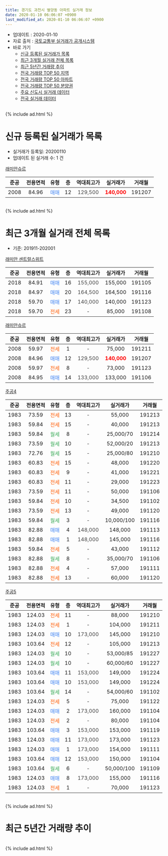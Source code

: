 ```yaml
---
title: 경기도 과천시 별양동 아파트 실거래 정보
date: 2020-01-10 06:06:07 +0900
last_modified_at: 2020-01-10 06:06:07 +0900
---
```


* 업데이트 : 2020-01-10
* 자료 출처 : [국토교통부 실거래가 공개시스템](http://rt.molit.go.kr)
* 바로 가기
    * [신규 등록된 실거래가 목록](#신규-등록된-실거래가-목록)
    * [최근 3개월 실거래 전체 목록](#최근-3개월-실거래-전체-목록)
    * [최근 5년간 거래량 추이](#최근-5년간-거래량-추이)
    * [전국 거래량 TOP 50 지역](https://inasie.github.io/apt-trade-info/최근-3개월-전국에서-가장-거래가-많이-발생한-지역)
    * [전국 거래량 TOP 50 아파트](https://inasie.github.io/apt-trade-info/최근-3개월-전국에서-가장-거래가-많이-발생한-아파트)
    * [전국 거래량 TOP 50 분양권](https://inasie.github.io/apt-trade-info/최근-3개월-전국에서-가장-거래가-많이-발생한-분양권)
    * [주요 신도시 실거래 데이터](https://inasie.github.io/apt-trade-info/주요-신도시)
    * [전국 실거래 데이터](https://inasie.github.io/apt-trade-info/전국)
<br>
{% include ad.html %}
<br>

# 신규 등록된 실거래가 목록
* 실거래가 등록일: 20200110
* 업데이트 된 실거래 수: 1 건


[래미안슈르](https://search.naver.com/search.naver?query=%EA%B2%BD%EA%B8%B0%EB%8F%84+%EA%B3%BC%EC%B2%9C%EC%8B%9C+%EB%B3%84%EC%96%91%EB%8F%99+%EB%9E%98%EB%AF%B8%EC%95%88%EC%8A%88%EB%A5%B4)

|준공|전용면적|유형|층|역대최고가|실거래가|거래월|
|:---:|:---:|:---:|:---:|:---:|:---:|:---:|
|2008|84.96|<span style="color:#4285f3">매매</span>|12|<span style="color:#444444">129,500</span>|<b><span style="color:#ff0000">140,000</span></b>|191207|


<br>
{% include ad.html %}
<br>

# 최근 3개월 실거래 전체 목록
* 기준: 201911-202001


[래미안 센트럴스위트](https://search.naver.com/search.naver?query=%EA%B2%BD%EA%B8%B0%EB%8F%84+%EA%B3%BC%EC%B2%9C%EC%8B%9C+%EB%B3%84%EC%96%91%EB%8F%99+%EB%9E%98%EB%AF%B8%EC%95%88+%EC%84%BC%ED%8A%B8%EB%9F%B4%EC%8A%A4%EC%9C%84%ED%8A%B8)

|준공|전용면적|유형|층|역대최고가|실거래가|거래월|
|:---:|:---:|:---:|:---:|:---:|:---:|:---:|
|2018|84.91|<span style="color:#4285f3">매매</span>|16|<span style="color:#444444">155,000</span>|155,000|191105|
|2018|84.97|<span style="color:#4285f3">매매</span>|20|<span style="color:#444444">164,500</span>|164,500|191116|
|2018|59.70|<span style="color:#4285f3">매매</span>|17|<span style="color:#444444">140,000</span>|140,000|191123|
|2018|59.70|<span style="color:#ff5a00">전세</span>|23|<span style="color:#444444">-</span>|85,000|191108|

[래미안슈르](https://search.naver.com/search.naver?query=%EA%B2%BD%EA%B8%B0%EB%8F%84+%EA%B3%BC%EC%B2%9C%EC%8B%9C+%EB%B3%84%EC%96%91%EB%8F%99+%EB%9E%98%EB%AF%B8%EC%95%88%EC%8A%88%EB%A5%B4)

|준공|전용면적|유형|층|역대최고가|실거래가|거래월|
|:---:|:---:|:---:|:---:|:---:|:---:|:---:|
|2008|59.97|<span style="color:#ff5a00">전세</span>|1|<span style="color:#444444">-</span>|75,000|191211|
|2008|84.96|<span style="color:#4285f3">매매</span>|12|<span style="color:#444444">129,500</span>|<b><span style="color:#ff0000">140,000</span></b>|191207|
|2008|59.97|<span style="color:#ff5a00">전세</span>|8|<span style="color:#444444">-</span>|73,000|191123|
|2008|84.95|<span style="color:#4285f3">매매</span>|14|<span style="color:#444444">133,000</span>|133,000|191106|

[주공4](https://search.naver.com/search.naver?query=%EA%B2%BD%EA%B8%B0%EB%8F%84+%EA%B3%BC%EC%B2%9C%EC%8B%9C+%EB%B3%84%EC%96%91%EB%8F%99+%EC%A3%BC%EA%B3%B54)

|준공|전용면적|유형|층|역대최고가|실거래가|거래월|
|:---:|:---:|:---:|:---:|:---:|:---:|:---:|
|1983|73.59|<span style="color:#ff5a00">전세</span>|13|<span style="color:#444444">-</span>|55,000|191213|
|1983|59.84|<span style="color:#ff5a00">전세</span>|15|<span style="color:#444444">-</span>|40,000|191213|
|1983|59.84|<span style="color:#34a853">월세</span>|8|<span style="color:#444444">-</span>|25,000/70|191214|
|1983|73.59|<span style="color:#34a853">월세</span>|10|<span style="color:#444444">-</span>|52,000/20|191213|
|1983|72.76|<span style="color:#34a853">월세</span>|15|<span style="color:#444444">-</span>|25,000/80|191210|
|1983|60.83|<span style="color:#ff5a00">전세</span>|15|<span style="color:#444444">-</span>|48,000|191220|
|1983|60.83|<span style="color:#ff5a00">전세</span>|9|<span style="color:#444444">-</span>|41,000|191221|
|1983|60.83|<span style="color:#ff5a00">전세</span>|11|<span style="color:#444444">-</span>|29,000|191223|
|1983|73.59|<span style="color:#ff5a00">전세</span>|11|<span style="color:#444444">-</span>|50,000|191106|
|1983|59.84|<span style="color:#ff5a00">전세</span>|10|<span style="color:#444444">-</span>|34,500|191102|
|1983|73.59|<span style="color:#ff5a00">전세</span>|13|<span style="color:#444444">-</span>|49,000|191120|
|1983|59.84|<span style="color:#34a853">월세</span>|3|<span style="color:#444444">-</span>|10,000/100|191116|
|1983|82.88|<span style="color:#4285f3">매매</span>|4|<span style="color:#444444">148,000</span>|148,000|191113|
|1983|82.88|<span style="color:#4285f3">매매</span>|1|<span style="color:#444444">148,000</span>|145,000|191116|
|1983|59.84|<span style="color:#ff5a00">전세</span>|5|<span style="color:#444444">-</span>|43,000|191112|
|1983|82.88|<span style="color:#34a853">월세</span>|8|<span style="color:#444444">-</span>|35,000/70|191106|
|1983|82.88|<span style="color:#ff5a00">전세</span>|4|<span style="color:#444444">-</span>|57,000|191111|
|1983|82.88|<span style="color:#ff5a00">전세</span>|13|<span style="color:#444444">-</span>|60,000|191120|

[주공5](https://search.naver.com/search.naver?query=%EA%B2%BD%EA%B8%B0%EB%8F%84+%EA%B3%BC%EC%B2%9C%EC%8B%9C+%EB%B3%84%EC%96%91%EB%8F%99+%EC%A3%BC%EA%B3%B55)

|준공|전용면적|유형|층|역대최고가|실거래가|거래월|
|:---:|:---:|:---:|:---:|:---:|:---:|:---:|
|1983|124.03|<span style="color:#ff5a00">전세</span>|11|<span style="color:#444444">-</span>|88,000|191210|
|1983|124.03|<span style="color:#ff5a00">전세</span>|1|<span style="color:#444444">-</span>|104,000|191211|
|1983|124.03|<span style="color:#4285f3">매매</span>|10|<span style="color:#444444">173,000</span>|145,000|191210|
|1983|103.64|<span style="color:#ff5a00">전세</span>|12|<span style="color:#444444">-</span>|105,000|191213|
|1983|124.03|<span style="color:#34a853">월세</span>|10|<span style="color:#444444">-</span>|53,000/85|191227|
|1983|124.03|<span style="color:#34a853">월세</span>|10|<span style="color:#444444">-</span>|60,000/60|191227|
|1983|103.64|<span style="color:#4285f3">매매</span>|11|<span style="color:#444444">153,000</span>|149,000|191224|
|1983|103.64|<span style="color:#4285f3">매매</span>|10|<span style="color:#444444">153,000</span>|149,000|191224|
|1983|103.64|<span style="color:#34a853">월세</span>|14|<span style="color:#444444">-</span>|54,000/60|191102|
|1983|124.03|<span style="color:#ff5a00">전세</span>|5|<span style="color:#444444">-</span>|75,000|191122|
|1983|124.03|<span style="color:#4285f3">매매</span>|2|<span style="color:#444444">173,000</span>|160,000|191104|
|1983|124.03|<span style="color:#ff5a00">전세</span>|2|<span style="color:#444444">-</span>|80,000|191104|
|1983|103.64|<span style="color:#4285f3">매매</span>|3|<span style="color:#444444">153,000</span>|153,000|191119|
|1983|124.03|<span style="color:#4285f3">매매</span>|11|<span style="color:#444444">173,000</span>|173,000|191123|
|1983|124.03|<span style="color:#4285f3">매매</span>|1|<span style="color:#444444">173,000</span>|154,000|191111|
|1983|103.64|<span style="color:#4285f3">매매</span>|12|<span style="color:#444444">153,000</span>|150,000|191104|
|1983|103.64|<span style="color:#34a853">월세</span>|6|<span style="color:#444444">-</span>|50,000/100|191109|
|1983|124.03|<span style="color:#4285f3">매매</span>|8|<span style="color:#444444">173,000</span>|155,000|191116|
|1983|124.03|<span style="color:#ff5a00">전세</span>|1|<span style="color:#444444">-</span>|70,000|191123|


<br>
{% include ad.html %}
<br>

# 최근 5년간 거래량 추이


<div style="width:100%;">
    <canvas id="deal_progress" height="200"></canvas>
</div>

<script>
new Chart(document.getElementById("deal_progress"), {
    type: 'line',
    data: {
        labels: ['201501','201502','201503','201504','201505','201506','201507','201508','201509','201510','201511','201512','201601','201602','201603','201604','201605','201606','201607','201608','201609','201610','201611','201612','201701','201702','201703','201704','201705','201706','201707','201708','201709','201710','201711','201712','201801','201802','201803','201804','201805','201806','201807','201808','201809','201810','201811','201812','201901','201902','201903','201904','201905','201906','201907','201908','201909','201910','201911','201912','202001'],
        datasets: [{
            label: '매매',
            pointRadius: 1,
            data: [25, 19, 29, 22, 22, 27, 29, 15, 23, 13, 8, 3, 10, 9, 21, 41, 31, 22, 13, 17, 18, 25, 7, 7, 8, 13, 15, 10, 23, 24, 30, 5, 16, 18, 22, 27, 60, 16, 11, 7, 5, 2, 10, 27, 5, 1, 1, 1, 5, 0, 2, 2, 4, 16, 15, 3, 13, 19, 12, 4, 0],
            borderColor: "rgba(255, 201, 14, 1)",
            backgroundColor: "rgba(255, 201, 14, 0.5)",
            fill: false,
            lineTension: 0
        },{
            label: '전월세',
            pointRadius: 1,
            data: [76, 61, 56, 45, 39, 36, 41, 36, 29, 36, 15, 35, 43, 53, 47, 31, 22, 21, 16, 19, 54, 27, 31, 35, 31, 32, 29, 20, 25, 28, 23, 19, 21, 22, 21, 23, 37, 41, 26, 15, 15, 28, 21, 29, 32, 26, 27, 29, 33, 24, 27, 14, 12, 19, 26, 19, 14, 23, 15, 14, 0],
            borderColor: "rgba(0, 141, 185, 1)",
            backgroundColor: "rgba(0, 141, 185, 0.5)",
            fill: false,
            lineTension: 0
        }
        ]
    },
    options: {
        responsive: true,
        title: {
            display: false
        },
        tooltips: {
            mode: 'index',
            intersect: false
        },
        hover: {
            mode: 'nearest',
            intersect: true
        },
        scales: {
            xAxes: [{
                display: true,
                scaleLabel: {
                    display: true,
                    labelString: '년/월'
                }
            }],
            yAxes: [{
                display: true,
                ticks: {
                    suggestedMin: 0,
                },
                scaleLabel: {
                    display: true,
                    labelString: '실거래 수'
                }
            }]
        }
    }
});

</script>


<br>
{% include ad.html %}
<br>

